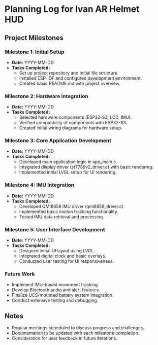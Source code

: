# Planning Log for Ivan AR Helmet HUD

## Project Milestones

### Milestone 1: Initial Setup
- **Date:** YYYY-MM-DD
- **Tasks Completed:**
  - Set up project repository and initial file structure.
  - Installed ESP-IDF and configured development environment.
  - Created basic README.md with project overview.

### Milestone 2: Hardware Integration
- **Date:** YYYY-MM-DD
- **Tasks Completed:**
  - Selected hardware components (ESP32-S3, LCD, IMU).
  - Verified compatibility of components with ESP32-S3.
  - Created initial wiring diagrams for hardware setup.

### Milestone 3: Core Application Development
- **Date:** YYYY-MM-DD
- **Tasks Completed:**
  - Developed main application logic in app_main.c.
  - Integrated display driver (st7789v2_driver.c) with basic rendering.
  - Implemented initial LVGL setup for UI rendering.

### Milestone 4: IMU Integration
- **Date:** YYYY-MM-DD
- **Tasks Completed:**
  - Developed QMI8658 IMU driver (qmi8658_driver.c).
  - Implemented basic motion tracking functionality.
  - Tested IMU data retrieval and processing.

### Milestone 5: User Interface Development
- **Date:** YYYY-MM-DD
- **Tasks Completed:**
  - Designed initial UI layout using LVGL.
  - Integrated digital clock and basic overlays.
  - Conducted user testing for UI responsiveness.

### Future Work
- Implement IMU-based movement tracking.
- Develop Bluetooth audio and alert features.
- Finalize UCS-mounted battery system integration.
- Conduct extensive testing and debugging.

## Notes
- Regular meetings scheduled to discuss progress and challenges.
- Documentation to be updated with each milestone completion.
- Consideration for user feedback in future iterations.